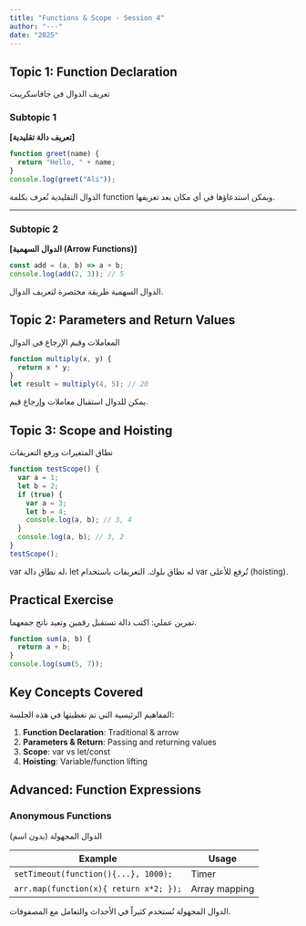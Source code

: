 ```yaml
---
title: "Functions & Scope - Session 4"
author: "---"
date: "2025"
---
```


## Topic 1: Function Declaration

<div class="arabic">
تعريف الدوال في جافاسكريبت
</div>

### Subtopic 1

**[تعريف دالة تقليدية]**

```javascript
function greet(name) {
  return "Hello, " + name;
}
console.log(greet("Ali"));
```

<div class="arabic">
الدوال التقليدية تُعرف بكلمة function ويمكن استدعاؤها في أي مكان بعد تعريفها.
</div>

---

### Subtopic 2

**[الدوال السهمية (Arrow Functions)]**

```javascript
const add = (a, b) => a + b;
console.log(add(2, 3)); // 5
```

<div class="arabic">
الدوال السهمية طريقة مختصرة لتعريف الدوال.
</div>

## Topic 2: Parameters and Return Values

<div class="arabic">
المعاملات وقيم الإرجاع في الدوال
</div>

```javascript
function multiply(x, y) {
  return x * y;
}
let result = multiply(4, 5); // 20
```

<div class="arabic">
يمكن للدوال استقبال معاملات وإرجاع قيم.
</div>

## Topic 3: Scope and Hoisting

<div class="arabic">
نطاق المتغيرات ورفع التعريفات
</div>

```javascript
function testScope() {
  var a = 1;
  let b = 2;
  if (true) {
    var a = 3;
    let b = 4;
    console.log(a, b); // 3, 4
  }
  console.log(a, b); // 3, 2
}
testScope();
```

<div class="arabic">
var له نطاق دالة، let له نطاق بلوك. التعريفات باستخدام var تُرفع للأعلى (hoisting).
</div>

## Practical Exercise

<div class="arabic">
تمرين عملي: اكتب دالة تستقبل رقمين وتعيد ناتج جمعهما.
</div>

```javascript
function sum(a, b) {
  return a + b;
}
console.log(sum(5, 7));
```

## Key Concepts Covered

<div class="arabic">
المفاهيم الرئيسية التي تم تغطيتها في هذه الجلسة:
</div>

1. **Function Declaration**: Traditional & arrow
2. **Parameters & Return**: Passing and returning values
3. **Scope**: var vs let/const
4. **Hoisting**: Variable/function lifting

## Advanced: Function Expressions

### Anonymous Functions

<div class="arabic">
الدوال المجهولة (بدون اسم)
</div>

| Example | Usage |
|---------|-------|
| `setTimeout(function(){...}, 1000);` | Timer |
| `arr.map(function(x){ return x*2; });` | Array mapping |

<div class="arabic">
الدوال المجهولة تُستخدم كثيراً في الأحداث والتعامل مع المصفوفات.
</div>